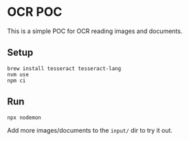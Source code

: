 # OCR POC

This is a simple POC for OCR reading images and documents.

## Setup

```shell
brew install tesseract tesseract-lang
nvm use
npm ci
```

## Run

```shell
npx nodemon
```

Add more images/documents to the `input/` dir to try it out.
